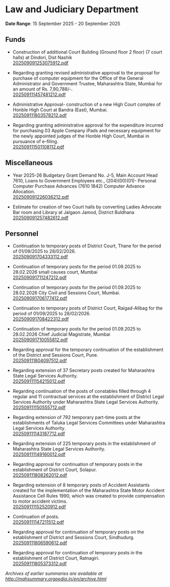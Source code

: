 # Law and Judiciary Department

**Date Range**: 15 September 2025 - 20 September 2025


## Funds
- Construction of additional Court Building (Ground floor 2 floor) (7 court halls) at Dindori, Dist  Nashik\
  [202509091253075912.pdf](https://gr.maharashtra.gov.in/Site/Upload/Government%20Resolutions/English/202509091253075912.pdf)

- Regarding granting revised administrative approval to the proposal for purchase of computer equipment for the Office of the General Administrator and Government Trustee, Maharashtra State, Mumbai for an amount of Rs. 7,90,788/-.\
  [202509111457481212.pdf](https://gr.maharashtra.gov.in/Site/Upload/Government%20Resolutions/English/202509111457481212.pdf)

- Administrative Approval- construction of a new High Court complex of Honble High Court at Bandra (East), Mumbai.\
  [202509111803578212.pdf](https://gr.maharashtra.gov.in/Site/Upload/Government%20Resolutions/English/202509111803578212.pdf)

- Regarding granting administrative approval for the expenditure incurred for purchasing 03 Apple Company iPads and necessary equipment for the newly appointed judges of the Honble High Court, Mumbai in pursuance of e-filing.\
  [202509111501108112.pdf](https://gr.maharashtra.gov.in/Site/Upload/Government%20Resolutions/English/202509111501108112.pdf)

## Miscellaneous
- Year 2025-26 Budgetary Grant Demand No. J-5, Main Account Head 7610, Loans to Government Employees etc., (204)(00)(01)- Personal Computer Purchase Advances (7610 1842) Computer Advance Allocation.\
  [202509091226036212.pdf](https://gr.maharashtra.gov.in/Site/Upload/Government%20Resolutions/English/202509091226036212.pdf)

- Estimate for creation of two Court halls by converting Ladies Advocate Bar room and Library at Jalgaon Jamod, District Buldhana\
  [202509091257482612.pdf](https://gr.maharashtra.gov.in/Site/Upload/Government%20Resolutions/English/202509091257482612.pdf)

## Personnel
- Continuation to temporary posts of District Court, Thane for the period of 01/09/2025 to 28/02/2026.\
  [202509091704333112.pdf](https://gr.maharashtra.gov.in/Site/Upload/Government%20Resolutions/English/202509091704333112.pdf)

- Continuation of temporary posts for the period 01.09.2025 to 28.02.2026 small causes court, Mumbai\
  [202509091711247212.pdf](https://gr.maharashtra.gov.in/Site/Upload/Government%20Resolutions/English/202509091711247212.pdf)

- Continuation of temporary posts for the period 01.09.2025 to 28.02.2026 City Civil and Sessions Court, Mumbai.\
  [202509091706177412.pdf](https://gr.maharashtra.gov.in/Site/Upload/Government%20Resolutions/English/202509091706177412.pdf)

- Continuation to temporary posts of District Court, Raigad-Alibag for the period of 01/09/2025 to 28/02/2026.\
  [202509091708422312.pdf](https://gr.maharashtra.gov.in/Site/Upload/Government%20Resolutions/English/202509091708422312.pdf)

- Continuation of temporary posts for the period 01.09.2025 to 28.02.2026 Chief Judicial Magistrate, Mumbai\
  [202509091710055812.pdf](https://gr.maharashtra.gov.in/Site/Upload/Government%20Resolutions/English/202509091710055812.pdf)

- Regarding approval for the temporary continuation of the establishment of the District and Sessions Court, Pune.\
  [202509111804097512.pdf](https://gr.maharashtra.gov.in/Site/Upload/Government%20Resolutions/English/202509111804097512.pdf)

- Regarding extension of 37 Secretary posts created for Maharashtra State Legal Services Authority.\
  [202509111154215012.pdf](https://gr.maharashtra.gov.in/Site/Upload/Government%20Resolutions/English/202509111154215012.pdf)

- Regarding continuation of the posts of constables filled through 4 regular and 11 contractual services at the establishment of District Legal Services Authority under Maharashtra State Legal Services Authority.\
  [202509111150555712.pdf](https://gr.maharashtra.gov.in/Site/Upload/Government%20Resolutions/English/202509111150555712.pdf)

- Regarding extension of 792 temporary part-time posts at the establishments of Taluka Legal Services Committees under Maharashtra Legal Services Authority.\
  [202509111143187712.pdf](https://gr.maharashtra.gov.in/Site/Upload/Government%20Resolutions/English/202509111143187712.pdf)

- Regarding extension of 225 temporary posts in the establishment of Maharashtra State Legal Services Authority.\
  [202509111149160012.pdf](https://gr.maharashtra.gov.in/Site/Upload/Government%20Resolutions/English/202509111149160012.pdf)

- Regarding approval for continuation of temporary posts in the establishment of District Court, Solapur.\
  [202509111808262012.pdf](https://gr.maharashtra.gov.in/Site/Upload/Government%20Resolutions/English/202509111808262012.pdf)

- Regarding extension of 8 temporary posts of Accident Assistants created for the implementation of the Maharashtra State Motor Accident Assistance Cell Rules 1990, which was created to provide compensation to motor accident victims.\
  [202509111152520912.pdf](https://gr.maharashtra.gov.in/Site/Upload/Government%20Resolutions/English/202509111152520912.pdf)

- Continuation of posts.\
  [202509111147211512.pdf](https://gr.maharashtra.gov.in/Site/Upload/Government%20Resolutions/English/202509111147211512.pdf)

- Regarding approval for continuation of temporary posts on the establishment of District and Sessions Court, Sindhudurg.\
  [202509111806590612.pdf](https://gr.maharashtra.gov.in/Site/Upload/Government%20Resolutions/English/202509111806590612.pdf)

- Regarding approval for continuation of temporary posts in the establishment of District Court, Ratnagiri.\
  [202509111805373312.pdf](https://gr.maharashtra.gov.in/Site/Upload/Government%20Resolutions/English/202509111805373312.pdf)


*Archives of earlier summaries are available at http://mahsummary.orgpedia.in/en/archive.html*